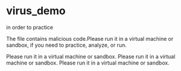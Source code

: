# virus_demo
in order to practice

The file contains malicious code.Please run it in a virtual machine or sandbox, if you need to practice, analyze, or run.

Please run it in a virtual machine or sandbox.
Please run it in a virtual machine or sandbox.
Please run it in a virtual machine or sandbox.
